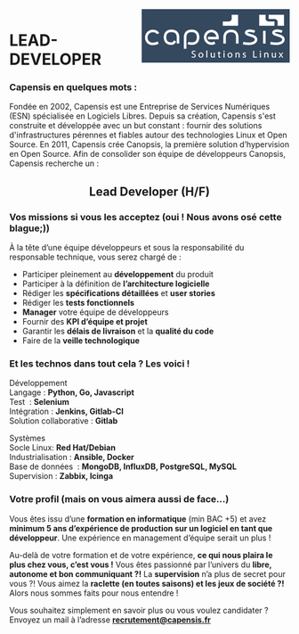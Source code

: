 <img alt="Logo Capensis" src="logo%20Capensis.png" align="right" />


# LEAD-DEVELOPER

### Capensis en quelques mots : 

Fondée en 2002, Capensis est une Entreprise de Services Numériques (ESN) spécialisée en Logiciels Libres. Depuis sa création, Capensis s'est construite et développée avec un but constant : fournir des solutions d'infrastructures pérennes et fiables autour des technologies Linux et Open Source. En 2011, Capensis  crée  Canopsis, la première solution d’hypervision en Open Source.  Afin de consolider son équipe de développeurs Canopsis, Capensis recherche un :  

<h2 align="center"> Lead Developer (H/F)</h2>
 
### Vos missions si vous les acceptez (oui ! Nous avons osé cette blague;))

À la tête d’une équipe développeurs et sous la responsabilité du responsable technique, vous serez chargé de : 

* Participer pleinement au **développement** du produit 
* Participer à la définition de **l’architecture logicielle**
* Rédiger les **spécifications détaillées** et **user stories**
* Rédiger les **tests fonctionnels** 
* **Manager** votre équipe de développeurs
* Fournir des **KPI d’équipe et projet** 
* Garantir les **délais de livraison** et la **qualité du code** 
* Faire de la **veille technologique** 
      
### Et les technos dans tout cela ? Les voici ! 

Développement <br/> 
Langage : **Python, Go, Javascript**<br/>
Test  : **Selenium** <br/>
Intégration : **Jenkins, Gitlab-CI**<br/>
Solution collaborative : **Gitlab** <br/>

Systèmes <br/>
Socle Linux: **Red Hat/Debian** <br/>
Industrialisation : **Ansible, Docker** <br/>
Base de données  : **MongoDB, InfluxDB, PostgreSQL, MySQL**<br/>
Supervision : **Zabbix, Icinga**<br/>

### Votre profil (mais on vous aimera aussi de face...) 

Vous êtes issu d’une **formation en informatique** (min BAC +5) et avez **minimum 5  ans d’expérience de production sur un logiciel en tant que développeur**. 
Une expérience en management d’équipe serait  un plus ! 

Au-delà de votre formation et de votre expérience, **ce qui nous plaira le plus chez vous, c’est vous !** Vous êtes passionné par l’univers du **libre, autonome et bon communiquant ?!** La **supervision** n’a plus de secret pour vous ?! Vous aimez la **raclette (en toutes saisons) et les jeux de société ?!** Alors nous sommes faits pour nous entendre ! 


Vous souhaitez simplement en savoir plus ou vous voulez candidater ? Envoyez un mail à l’adresse **recrutement@capensis.fr**
